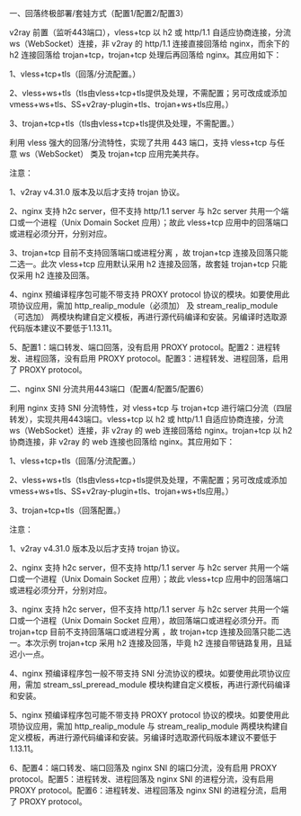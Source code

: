 一、回落终极部署/套娃方式（配置1/配置2/配置3）

v2ray 前置（监听443端口），vless+tcp 以 h2 或 http/1.1 自适应协商连接，分流 ws（WebSocket）连接，非 v2ray 的 http/1.1 连接直接回落给 nginx，而余下的 h2 连接回落给 trojan+tcp，trojan+tcp 处理后再回落给 nginx。其应用如下：

1、vless+tcp+tls（回落/分流配置。）

2、vless+ws+tls（tls由vless+tcp+tls提供及处理，不需配置；另可改成或添加vmess+ws+tls、SS+v2ray-plugin+tls、trojan+ws+tls应用。）

3、trojan+tcp+tls（tls由vless+tcp+tls提供及处理，不需配置。）

利用 vless 强大的回落/分流特性，实现了共用 443 端口，支持 vless+tcp 与任意 ws（WebSocket） 类及 trojan+tcp 应用完美共存。

注意：

1、v2ray v4.31.0 版本及以后才支持 trojan 协议。 

2、nginx 支持 h2c server，但不支持 http/1.1 server 与 h2c server 共用一个端口或一个进程（Unix Domain Socket 应用）；故此 vless+tcp 应用中的回落端口或进程必须分开，分别对应。

3、trojan+tcp 目前不支持回落端口或进程分离 ，故 trojan+tcp 连接及回落只能二选一。此次 vless+tcp 应用默认采用 h2 连接及回落，故套娃 trojan+tcp 只能仅采用 h2 连接及回落。

4、nginx 预编译程序包可能不带支持 PROXY protocol 协议的模块。如要使用此项协议应用，需加 http_realip_module（必须加） 及 stream_realip_module（可选加） 两模块构建自定义模板，再进行源代码编译和安装。另编译时选取源代码版本建议不要低于1.13.11。

5、配置1：端口转发、端口回落，没有启用 PROXY protocol。配置2：进程转发、进程回落，没有启用 PROXY protocol。配置3：进程转发、进程回落，启用了 PROXY protocol。

二、nginx SNI 分流共用443端口（配置4/配置5/配置6） 

利用 nginx 支持 SNI 分流特性，对 vless+tcp 与 trojan+tcp 进行端口分流（四层转发），实现共用443端口。vless+tcp 以 h2 或 http/1.1 自适应协商连接，分流 ws（WebSocket）连接，非 v2ray 的 web 连接回落给 nginx。trojan+tcp 以 h2 协商连接，非 v2ray 的 web 连接也回落给 nginx。其应用如下：

1、vless+tcp+tls（回落/分流配置。）

2、vless+ws+tls（tls由vless+tcp+tls提供及处理，不需配置；另可改成或添加vmess+ws+tls、SS+v2ray-plugin+tls、trojan+ws+tls应用。）

3、trojan+tcp+tls（回落配置。）

注意：

1、v2ray v4.31.0 版本及以后才支持 trojan 协议。 

2、nginx 支持 h2c server，但不支持 http/1.1 server 与 h2c server 共用一个端口或一个进程（Unix Domain Socket 应用）；故此 vless+tcp 应用中的回落端口或进程必须分开，分别对应。

3、nginx 支持 h2c server，但不支持 http/1.1 server 与 h2c server 共用一个端口或一个进程（Unix Domain Socket 应用），故回落端口或进程必须分开。而 trojan+tcp 目前不支持回落端口或进程分离 ，故 trojan+tcp 连接及回落只能二选一。本次示例 trojan+tcp 采用 h2 连接及回落，毕竟 h2 连接自带链路复用，且延迟小一点。

4、nginx 预编译程序包一般不带支持 SNI 分流协议的模块。如要使用此项协议应用，需加 stream_ssl_preread_module 模块构建自定义模板，再进行源代码编译和安装。

5、nginx 预编译程序包可能不带支持 PROXY protocol 协议的模块。如要使用此项协议应用，需加 http_realip_module 与 stream_realip_module 两模块构建自定义模板，再进行源代码编译和安装。另编译时选取源代码版本建议不要低于1.13.11。

6、配置4：端口转发、端口回落及 nginx SNI 的端口分流，没有启用 PROXY protocol。配置5：进程转发、进程回落及 nginx SNI 的进程分流，没有启用 PROXY protocol。配置6：进程转发、进程回落及 nginx SNI 的进程分流，启用了 PROXY protocol。
